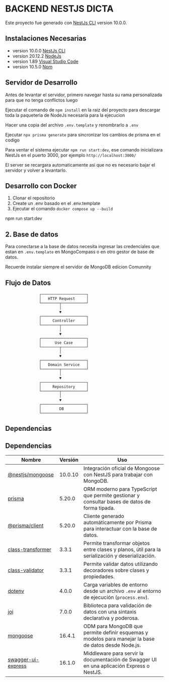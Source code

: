 # BACKEND NESTJS DICTA

Este proyecto fue generado con [NestJs CLI](https://nestjs.com/) version 10.0.0.

## Instalaciones Necesarias

- version 10.0.0 [NestJs CLI](https://nestjs.com/)
- version 20.12.2 [NodeJs](https://nodejs.org/en)
- version 1.89 [Visual Studio Code](https://code.visualstudio.com/)
- version 10.5.0 [Npm](https://www.npmjs.com/)

## Servidor de Desarrollo

Antes de levantar el servidor, primero navegar hasta su rama personalizada para que no tenga conflictos luego

Ejecutar el comando de `npm install` en la raiz del proyecto para descargar toda la paqueteria de NodeJs necesaria para la ejecucion

Hacer una copia del archivo `.env.template` y renombrarlo a `.env`

Ejecutar `npx prisma generate` para sincronizar los cambios de prisma en el codigo

Para ventar el sistema ejecutar `npm run start:dev`, ese comando inicializara NestJs en el puerto 3000, por ejemplo `http://localhost:3000/`

El server se recargara automaticamente asi que no es necesario bajar el servidor y volver a levantarlo.

## Desarrollo con Docker

1. Clonar el repositorio
2. Create un .env basado en el .env.template
3. Ejecutar el comando `docker compose up --build`

npm run start:dev

## 2. Base de datos

Para conectarse a la base de datos necesita ingresar las credenciales que estan en `.env.template` en MongoCompass o en otro gestor de base de datos.

Recuerde instalar siempre el servidor de MongoDB edicion Comunnity

## Flujo de Datos

                   ┌────────────────────┐
                   │   HTTP Request     │
                   └────────┬───────────┘
                            │
                            ▼
                   ┌────────────────────┐
                   │     Controller     │
                   └────────┬───────────┘
                            │
                            ▼
                   ┌────────────────────┐
                   │      Use Case      │
                   └────────┬───────────┘
                            │
                            ▼
                   ┌────────────────────┐
                   │   Domain Service   │
                   └────────┬───────────┘
                            │
                            ▼
                   ┌────────────────────┐
                   │     Repository     │
                   └────────┬───────────┘
                            │
                            ▼
                   ┌────────────────────┐
                   │        DB          │
                   └────────────────────┘

## Dependencias

## Dependencias

| Nombre                                                                 | Versión | Uso                                                                                                  |
| ---------------------------------------------------------------------- | ------- | ---------------------------------------------------------------------------------------------------- |
| [@nestjs/mongoose](https://docs.nestjs.com/recipes/mongodb)            | 10.0.10 | Integración oficial de Mongoose con NestJS para trabajar con MongoDB.                                |
| [prisma](https://docs.nestjs.com/recipes/prisma)                       | 5.20.0  | ORM moderno para TypeScript que permite gestionar y consultar bases de datos de forma tipada.        |
| [@prisma/client](https://www.npmjs.com/package/@prisma/client)         | 5.20.0  | Cliente generado automáticamente por Prisma para interactuar con la base de datos.                   |
| [class-transformer](https://www.npmjs.com/package/class-transformer)   | 3.3.1   | Permite transformar objetos entre clases y planos, útil para la serialización y deserialización.     |
| [class-validator](https://www.npmjs.com/package/class-validator)       | 3.3.1   | Permite validar datos utilizando decoradores sobre clases y propiedades.                             |
| [dotenv](https://www.npmjs.com/package/dotenv)                         | 4.0.0   | Carga variables de entorno desde un archivo `.env` al entorno de ejecución (`process.env`).          |
| [joi](https://www.npmjs.com/package/joi)                               | 7.0.0   | Biblioteca para validación de datos con una sintaxis declarativa y poderosa.                         |
| [mongoose](https://www.npmjs.com/package/mongoose)                     | 16.4.1  | ODM para MongoDB que permite definir esquemas y modelos para manejar la base de datos desde Node.js. |
| [swagger-ui-express](https://www.npmjs.com/package/swagger-ui-express) | 16.1.0  | Middleware para servir la documentación de Swagger UI en una aplicación Express o NestJS.            |
